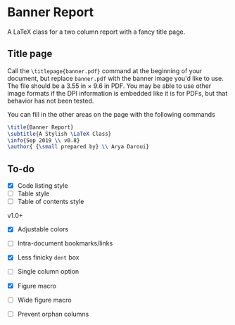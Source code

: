 # Banner Report

A LaTeX class for a two column report with a fancy title page.



## Title page

Call the `\titlepage{banner.pdf}` command at the beginning of your document, but replace `banner.pdf` with the banner image you'd like to use. The file should be a 3.55 in × 9.6 in PDF. You may be able to use other image formats if the DPI information is embedded like it is for PDFs, but that behavior has not been tested.

You can fill in the other areas on the page with the following commands 

```latex
\title{Banner Report}
\subtitle{A Stylish \LaTeX Class}
\info{Sep 2019 \\ v0.8}
\author{ {\small prepared by} \\ Arya Daroui}
```



## To-do



- [x] Code listing style
- [ ] Table style
- [ ] Table of contents style

v1.0+

- [x] Adjustable colors
- [ ] Intra-document bookmarks/links
- [x] Less finicky `dent` box
- [ ] Single column option
- [x] Figure macro
- [ ] Wide figure macro
- [ ] Prevent orphan columns 

